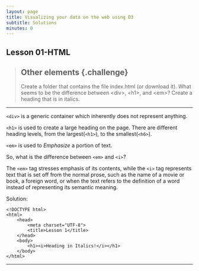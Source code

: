 ```yaml
---
layout: page
title: Visualizing your data on the web using D3
subtitle: Solutions
minutes: 0
---
```


## Lesson 01-HTML

> ## Other elements   {.challenge}
> Create a folder that contains the file index.html (or download it).
> What seems to be the difference between &lt;div&gt;, &lt;h1&gt;, and &lt;em&gt;?
> Create a heading that is in italics.

****
`<div>` is a generic container which inherently does not represent anything.

`<h1>` is used to create a large heading on the page. There are different heading levels,
from the largest(`<h1>`), to the smallest(`<h6>`).

`<em>` is used to <em>Emphasize</em> a portion of text.

So, what is the difference between `<em>` and `<i>`?

The `<em>` tag stresses emphasis of its contents, while the `<i>` tag represents
text that is set off from the normal prose, such as the name of a movie or book, 
a foreign word, or when the text refers to the definition of a word instead of 
representing its semantic meaning.

Solution:

~~~ {.html}
<!DOCTYPE html>
<html>
    <head>
        <meta charset="UTF-8">
        <title>Lesson 1</title>
    </head>
    <body>
        <h1><i>Heading in Italics!</i></h1>
    </body>
</html>
~~~

***


